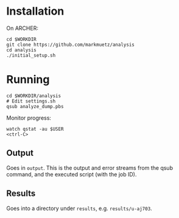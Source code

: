 Installation
============

On ARCHER:

    cd $WORKDIR
    git clone https://github.com/markmuetz/analysis
    cd analysis
    ./initial_setup.sh
    
Running
=======

    cd $WORKDIR/analysis
    # Edit settings.sh
    qsub analyze_dump.pbs
    
Monitor progress:

    watch qstat -au $USER
    <ctrl-C>
    
Output
------

Goes in `output`. This is the output and error streams from the qsub command, and the executed script (with the job ID).

Results
-------

Goes into a directory under `results`, e.g. `results/u-aj703`.